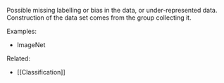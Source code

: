 Possible missing labelling or bias in the data, or under-represented data. Construction of the data set comes from the group collecting it.

Examples:
- ImageNet

Related:
- [[Classification]]